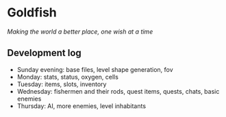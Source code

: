 Goldfish
========

*Making the world a better place, one wish at a time*

Development log
---------------
  - Sunday evening: base files, level shape generation, fov
  - Monday: stats, status, oxygen, cells
  - Tuesday: items, slots, inventory  
  - Wednesday: fishermen and their rods, quest items, quests, chats, basic enemies
  - Thursday: AI, more enemies, level inhabitants
